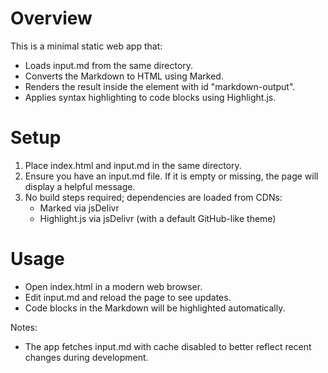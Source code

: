 # Overview
This is a minimal static web app that:
- Loads input.md from the same directory.
- Converts the Markdown to HTML using Marked.
- Renders the result inside the element with id "markdown-output".
- Applies syntax highlighting to code blocks using Highlight.js.

# Setup
1. Place index.html and input.md in the same directory.
2. Ensure you have an input.md file. If it is empty or missing, the page will display a helpful message.
3. No build steps required; dependencies are loaded from CDNs:
   - Marked via jsDelivr
   - Highlight.js via jsDelivr (with a default GitHub-like theme)

# Usage
- Open index.html in a modern web browser.
- Edit input.md and reload the page to see updates.
- Code blocks in the Markdown will be highlighted automatically.

Notes:
- The app fetches input.md with cache disabled to better reflect recent changes during development.